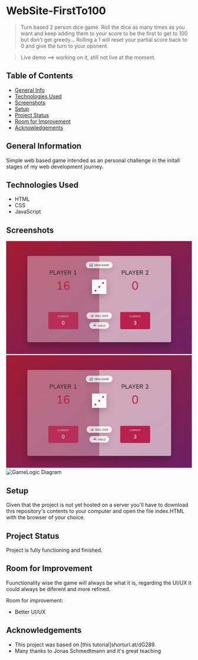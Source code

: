 # WebSite-FirstTo100 

> Turn based 2 person dice game. Roll the dice as many times as you want and keep adding them to your score to be the first to get to 100 but don't get greedy... Rolling a 1 will reset your partial score back to 0 and give the turn to your oponent. 

> Live demo ==> working on it, still not live at the moment.

## Table of Contents
* [General Info](#general-information)
* [Technologies Used](#technologies-used)
* [Screenshots](#screenshots)
* [Setup](#setup)
* [Project Status](#project-status)
* [Room for Improvement](#room-for-improvement)
* [Acknowledgements](#acknowledgements)


## General Information
Simple web based game intended as an personal challenge in the initall stages of my web development journey.  

## Technologies Used
- HTML
- CSS
- JavaScript


## Screenshots
![Game ScreenShot 1](./ScreenShot1.png)
![Game ScreenShot 2](./ScreenShot1.png)
![GameLogic Diagram](./pig-game-flowchart.png)

## Setup
Given that the project is not yet hosted on a server you'll have to download this repository's contents to your computer and open the file index.HTML with the browser of your choice. 


## Project Status
Project is fully functioning and finished.


## Room for Improvement
Fuunctionality wise the game will always be what it is, regarding the UI/UX it could always be  diferent and more refined.

Room for improvement:
- Better UI/UX


## Acknowledgements
- This project was based on [this tutorial]shorturl.at/dG289.
- Many thanks to Jonas Schmedtmann and it's great teaching
